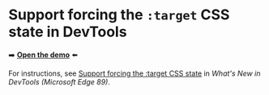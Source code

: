 # Support forcing the `:target` CSS state in DevTools
<!--
tab-title: __
top-of-page title: __
-->

➡️ **[Open the demo](https://microsoftedge.github.io/Demos/devtools-target-pseudo/)** ⬅️

For instructions, see [Support forcing the :target CSS state](https://learn.microsoft.com/microsoft-edge/devtools/whats-new/2021/01/devtools#support-forcing-the-target-css-state) in _What's New in DevTools (Microsoft Edge 89)_.
